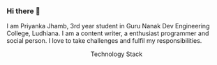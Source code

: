 ### Hi there 👋

I am Priyanka Jhamb, 3rd year student in Guru Nanak Dev Engineering College, Ludhiana. 
I am a content writer, a enthusiast programmer and social person. 
I love to take challenges and fulfil my responsibilities. 
  
  
<p style="text-align: center;">
  Technology Stack
</p>

<!--
**PriyankaJhamb/PriyankaJhamb** is a ✨ _special_ ✨ repository because its `README.md` (this file) appears on your GitHub profile.

Here are some ideas to get you started:

- 🔭 I’m currently working on ...
- 🌱 I’m currently learning ...
- 👯 I’m looking to collaborate on ...
- 🤔 I’m looking for help with ...
- 💬 Ask me about ...
- 📫 How to reach me: ...
- 😄 Pronouns: ...
- ⚡ Fun fact: ...
-->
